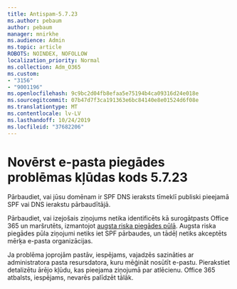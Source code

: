 ```yaml
---
title: Antispam-5.7.23
ms.author: pebaum
author: pebaum
manager: mnirkhe
ms.audience: Admin
ms.topic: article
ROBOTS: NOINDEX, NOFOLLOW
localization_priority: Normal
ms.collection: Adm_O365
ms.custom:
- "3156"
- "9001196"
ms.openlocfilehash: 9c9bc2d04fb8efaa5e75194b4ca09316d24e018e
ms.sourcegitcommit: 07b47d7f3ca191363e6bc84140e8e01524d6f08e
ms.translationtype: MT
ms.contentlocale: lv-LV
ms.lasthandoff: 10/24/2019
ms.locfileid: "37682206"
---
```

# <a name="fix-email-delivery-issues-for-error-code-5723"></a>Novērst e-pasta piegādes problēmas kļūdas kods 5.7.23

Pārbaudiet, vai jūsu domēnam ir SPF DNS ieraksts tīmeklī publiski pieejamā SPF vai DNS ierakstu pārbaudītājā.

Pārbaudiet, vai izejošais ziņojums netika identificēts kā surogātpasts Office 365 un maršrutēts, izmantojot [augsta riska piegādes pūlā](https://docs.microsoft.com/office365/SecurityCompliance/high-risk-delivery-pool-for-outbound-messages). Augsta riska piegādes pūla ziņojumi netiks iet SPF pārbaudes, un tādēļ netiks akceptēts mērķa e-pasta organizācijas.

Ja problēma joprojām pastāv, iespējams, vajadzēs sazināties ar administratora pasta resursdatora, kuru mēģināt nosūtīt e-pastu. Pierakstiet detalizētu ārējo kļūdu, kas pieejama ziņojumā par atlēcienu.  Office 365 atbalsts, iespējams, nevarēs palīdzēt tālāk.